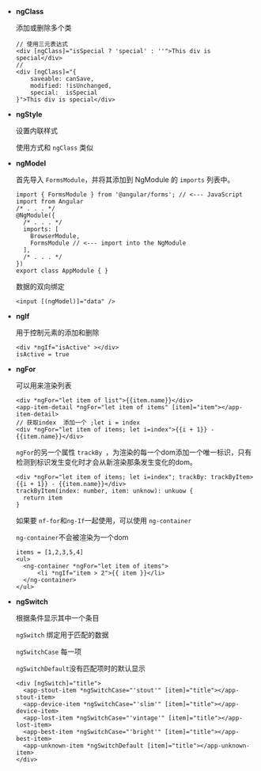 - **ngClass**

  添加或删除多个类

  ```
  // 使用三元表达式
  <div [ngClass]="isSpecial ? 'special' : ''">This div is special</div>
  // 
  <div [ngClass]="{
      saveable: canSave,
      modified: !isUnchanged,
      special:  isSpecial
  }">This div is special</div>
  ```

- **ngStyle**

  设置内联样式

  使用方式和 `ngClass` 类似

- **ngModel**

  

  首先导入 `FormsModule`，并将其添加到 NgModule 的 `imports` 列表中。

  ```
  import { FormsModule } from '@angular/forms'; // <--- JavaScript import from Angular
  /* . . . */
  @NgModule({
    /* . . . */
    imports: [
      BrowserModule,
      FormsModule // <--- import into the NgModule
    ],
    /* . . . */
  })
  export class AppModule { }
  ```

  数据的双向绑定 

  ```
  <input [(ngModel)]="data" />
  ```





- **ngIf**

  用于控制元素的添加和删除

  ```
  <div *ngIf="isActive" ></div>
  isActive = true
  ```

- **ngFor**

  可以用来渲染列表

  ```
  <div *ngFor="let item of list">{{item.name}}</div>
  <app-item-detail *ngFor="let item of items" [item]="item"></app-item-detail>
  // 获取index  添加一个 ;let i = index
  <div *ngFor="let item of items; let i=index">{{i + 1}} - {{item.name}}</div>
  ```

  `ngFor`的另一个属性 `trackBy `，为渲染的每一个dom添加一个唯一标识，只有检测到标识发生变化时才会从新渲染那条发生变化的dom。

  ```
  <div *ngFor="let item of items; let i=index"; trackBy: trackByItem>{{i + 1}} - {{item.name}}</div>
  trackByItem(index: number, item: unknow): unkuow {
  	return item
  }
  ```

  如果要 `nf-for`和`ng-If`一起使用，可以使用 `ng-container`

  `ng-container`不会被渲染为一个dom

  ```
  items = [1,2,3,5,4]
  <ul>
  	<ng-container *ngFor="let item of items">
  		<li *ngIf="item > 2">{{ item }}</li>
  	</ng-container>
  </ul>
  ```

  

- **ngSwitch**

  根据条件显示其中一个条目

  `ngSwitch` 绑定用于匹配的数据

  `ngSwitchCase` 每一项

  `ngSwitchDefault`没有匹配项时的默认显示

  ```
  <div [ngSwitch]="title">
    <app-stout-item *ngSwitchCase="'stout'" [item]="title"></app-stout-item>
    <app-device-item *ngSwitchCase="'slim'" [item]="title"></app-device-item>
    <app-lost-item *ngSwitchCase="'vintage'" [item]="title"></app-lost-item>
    <app-best-item *ngSwitchCase="'bright'" [item]="title"></app-best-item>
    <app-unknown-item *ngSwitchDefault [item]="title"></app-unknown-item>
  </div>
  ```

  